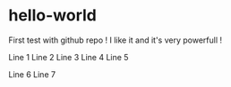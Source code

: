 hello-world
===========
First test with github repo !
I like it and it's very powerfull !

Line 1
Line 2
Line 3
Line 4 
Line 5

Line 6
Line 7
